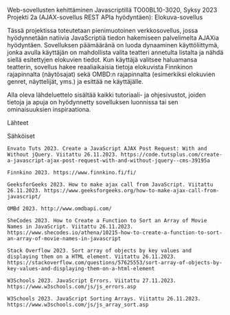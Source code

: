 Web-sovellusten kehittäminen Javascriptillä TO00BL10-3020, Syksy 2023
Projekti 2a (AJAX-sovellus REST APIa hyödyntäen): Elokuva-sovellus

Tässä projektissa toteutetaan pienimuotoinen verkkosovellus, jossa hyödynnetään natiivia JavaScriptiä tiedon hakemiseen palvelimelta AJAXia hyödyntäen. Sovelluksen päämääränä on luoda dynaaminen käyttöliittymä, jonka avulla käyttäjän on mahdollista valita teatteri annetulta listalta ja nähdä siellä esitettyjen elokuvien tiedot. Kun käyttäjä valitsee haluamansa teatterin, sovellus hakee reaaliaikaisia tietoja elokuvista Finnkinon rajapinnalta (näytösajat) sekä OMBD:n rajapinnalta (esimerkiksi elokuvien genret, näyttelijät, yms.) ja esittää ne käyttäjälle.

Alla oleva lähdeluettelo sisältää kaikki tutoriaali- ja ohjesivustot, joiden tietoja ja apuja on hyödynnetty sovelluksen luonnissa tai sen ominaisuuksien inspiraationa. 

Lähteet

Sähköiset

    Envato Tuts 2023. Create a JavaScript AJAX Post Request: With and Without jQuery. Viitattu 26.11.2023. https://code.tutsplus.com/create-a-javascript-ajax-post-request-with-and-without-jquery--cms-39195a
    
    Finnkino 2023. https://www.finnkino.fi/fi/
    
    GeeksforGeeks 2023. How to make ajax call from JavaScript. Viitattu 26.11.2023. https://www.geeksforgeeks.org/how-to-make-ajax-call-from-javascript/
    
    OMBd 2023. http://www.omdbapi.com/
    
    SheCodes 2023. How to Create a Function to Sort an Array of Movie Names in JavaScript. Viitattu 26.11.2023. https://www.shecodes.io/athena/10215-how-to-create-a-function-to-sort-an-array-of-movie-names-in-javascript

    Stack Overflow 2023. Sort array of objects by key values and displaying them on a HTML element. Viitattu 26.11.2023. https://stackoverflow.com/questions/57625553/sort-array-of-objects-by-key-values-and-displaying-them-on-a-html-element

    W3Schools 2023. JavaScript Errors. Viitattu 27.11.2023. https://www.w3schools.com/js/js_errors.asp
  
    W3Schools 2023. JavaScript Sorting Arrays. Viitattu 26.11.2023. https://www.w3schools.com/js/js_array_sort.asp

  
